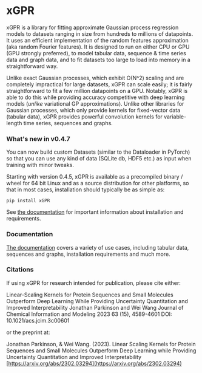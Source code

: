 # xGPR

xGPR is a library for fitting approximate Gaussian process regression
models to datasets ranging in size from hundreds to millions of datapoints.
It uses an efficient implementation of the random features approximation
(aka random Fourier features). It is designed to run on either CPU or GPU
(GPU strongly preferred), to model tabular data, sequence & time series
data and graph data, and to fit datasets too large to load into memory
in a straightforward way.

Unlike exact Gaussian processes, which exhibit O(N^2) scaling
and are completely impractical for large datasets, xGPR can scale easily;
it is fairly straightforward to fit a few million datapoints
on a GPU. Notably, xGPR is able to do this while providing
accuracy competitive with deep learning models (*unlike* variational
GP approximations). Unlike other libraries for Gaussian processes,
which only provide kernels for fixed-vector data (tabular data),
xGPR provides powerful convolution kernels for variable-length time series,
sequences and graphs.

### What's new in v0.4.7
You can now build custom Datasets (similar to the Dataloader in PyTorch)
so that you can use any kind of data (SQLite db, HDF5 etc.) as input
when training with minor tweaks.

Starting with version 0.4.5, xGPR is available as a precompiled binary / wheel
for 64 bit Linux and as a source distribution for other platforms, so that
in most cases, installation should typically be as simple as:
```
pip install xGPR
```
See [the documentation](https://xgpr.readthedocs.io/en/latest/) for important
information about installation and requirements.


### Documentation

[The documentation](https://xgpr.readthedocs.io/en/latest/) covers a variety of use cases, including tabular data,
sequences and graphs, installation requirements and much more.

### Citations

If using xGPR for research intended for publication, please cite either:


Linear-Scaling Kernels for Protein Sequences and Small Molecules Outperform Deep Learning While Providing Uncertainty Quantitation and Improved Interpretability
Jonathan Parkinson and Wei Wang
Journal of Chemical Information and Modeling 2023 63 (15), 4589-4601
DOI: 10.1021/acs.jcim.3c00601 

or the preprint at:

Jonathan Parkinson, & Wei Wang. (2023). Linear Scaling Kernels for Protein Sequences and Small Molecules Outperform
Deep Learning while Providing Uncertainty Quantitation and Improved Interpretability
[https://arxiv.org/abs/2302.03294](https://arxiv.org/abs/2302.03294)
